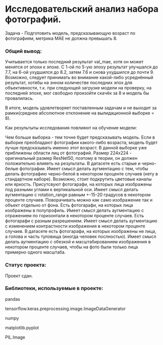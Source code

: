 # Исследовательский анализ набора фотографий.  

Задача - Подготовить модель, предсказывающую возраст по фотографиям, метрика MAE не должна превышать 8.  

### Общий вывод:  

Учитывается только последний результат val_mae, хотя он может менятся от эпохи к эпохе. С 1-ой по 5-ую эпоху результат улучшался до 7.7, на 6-ой ухудшился до 8.2, затем 7.6 и снова ухудшился до почти 9. Возможно, следует принимать во внимание какой-либо усреднённый результат, хотябы на энном количестве последних эпох для объективности, т.к. при следующей загрузке модели на проверку, на последней эпохе, мог свободно произойти скачёк за 8 и модель бы провалилась.  

В итоге, модель удовлетворяет поставленным задачам и не выходит за рамки(среднее абсолютное отклонение на вылидационной выборке = 8).  

Как результыты исследования повлияют на обучение модели:  

Чем больше выборка - тем точне будет предсказывать модель. Если в выборке преобладают фотографии какого-либо возраста, модель будет лучше предсказывать именно этот возраст. В данной выборке уже приближены области лиц от фотографий. Размер 224х224 - оригинальный размер ResNet50, поэтому в теории, он должен положительно влияеть на результаты. В датасете есть старые и черно-белые фотографии. Имеет смысл делать аугментацию с тем, чтобы делать фотографию черно-белой в некотором проценте случаев (нету в стандартном наборе). Возможно, стоит подкрутить цветовые каналы или яркость. Присутсвуют фотогарафи, на которых лица изображены под разными углами к вертикальной оси. Имеет смысл делать аугментацию с rotation_range равным +-15-20 градусов в некотором проценте случаев. Поворачивать можно как само изображение так и объект отдельно от фона. Есть фотогарафи, на которых лица изображены в полупрофиль. Имеет смысл делать аугментацию с отражением по горизонтали в некотором проценте случаев. Есть фотогарафи с разным разрешением. Имеет смысл делать аугментацию с изменением контрастности изображения в некотором проценте случаев. В датасете есть фотогарафи, на которых изображены не лица, а голова и часть туловища (иногда человек послностью). Имеет смысл делать аугментацию с обезкой и масштабированием изображения в некотором проценте случаев, чтобы на фото были только лица примерно одного масштаба.  

### Статус проекта:

Проект сдан.  

### Библиотеки, используемые в проекте:

pandas  

tensorflow.keras.preprocessing.image.ImageDataGenerator  

numpy  

matplotlib.pyplot  

PIL.Image  
